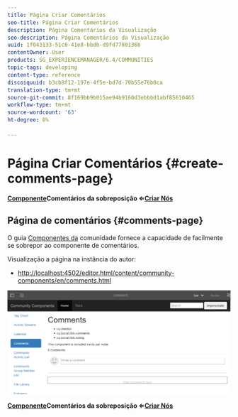 ```yaml
---
title: Página Criar Comentários
seo-title: Página Criar Comentários
description: Página Comentários da Visualização
seo-description: Página Comentários da Visualização
uuid: 1f043133-51c6-41e8-bbdb-d9fd7780136b
contentOwner: User
products: SG_EXPERIENCEMANAGER/6.4/COMMUNITIES
topic-tags: developing
content-type: reference
discoiquuid: b3cb8f12-197e-4f5e-bd7d-70b55e76b0ca
translation-type: tm+mt
source-git-commit: 8f169bb9b015ae94b9160d3ebbbd1abf85610465
workflow-type: tm+mt
source-wordcount: '63'
ht-degree: 0%

---
```



# Página Criar Comentários {#create-comments-page}

**[Componente](overlay-comments.md)Comentários da sobreposição ⇐[Criar Nós](overlay-create-nodes.md)**

## Página de comentários {#comments-page}

O guia [Componentes da](components-guide.md) comunidade fornece a capacidade de facilmente se sobrepor ao componente de comentários.

Visualização a página na instância do autor:

* [http://localhost:4502/editor.html/content/community-components/en/comments.html](http://localhost:4502/editor.html/content/community-components/en/comments.html)

![chlimage_1-125](assets/chlimage_1-125.png)

**[Componente](overlay-comments.md)Comentários da sobreposição ⇐[Criar Nós](overlay-create-nodes.md)**